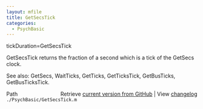 ```yaml
---
layout: mfile
title: GetSecsTick
categories:
  - PsychBasic
---
```


tickDuration=GetSecsTick

GetSecsTick returns the fraction of a second which is a tick of the GetSecs clock.

See also: GetSecs, WaitTicks, GetTicks, GetTicksTick, GetBusTicks, GetBusTicksTick.


<div class="code_header" style="text-align:right;">
  <span style="float:left;">Path&nbsp;&nbsp;</span> <span class="counter">Retrieve <a href=
  "https://raw.github.com/Psychtoolbox-3/Psychtoolbox-3/beta/./PsychBasic/GetSecsTick.m">current version from GitHub</a> | View <a href=
  "https://github.com/Psychtoolbox-3/Psychtoolbox-3/commits/beta/./PsychBasic/GetSecsTick.m">changelog</a></span>
</div>
<div class="code">
  <code>./PsychBasic/GetSecsTick.m</code>
</div>
